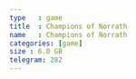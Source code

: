 ```yaml
---
type   : game
title  : Champions of Norrath
name   : Champions of Norrath
categories: [game]
size : 6.0 GB
telegram: 282
---
```



